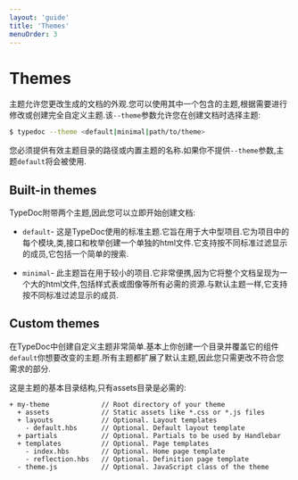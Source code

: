 ```yaml
---
layout: 'guide'
title: 'Themes'
menuOrder: 3
---
```

# Themes

主题允许您更改生成的文档的外观.您可以使用其中一个包含的主题,根据需要进行修改或创建完全自定义主题.该`--theme`参数允许您在创建文档时选择主题:

```bash
$ typedoc --theme <default|minimal|path/to/theme>
```

您必须提供有效主题目录的路径或内置主题的名称.如果你不提供`--theme`参数,主题`default`将会被使用.

## Built-in themes

TypeDoc附带两个主题,因此您可以立即开始创建文档:

-   `default`- 这是TypeDoc使用的标准主题.它旨在用于大中型项目.它为项目中的每个模块,类,接口和枚举创建一个单独的html文件.它支持按不同标准过滤显示的成员,它包括一个简单的搜索.

-   `minimal`- 此主题旨在用于较小的项目.它非常便携,因为它将整个文档呈现为一个大的html文件,包括样式表或图像等所有必需的资源.与默认主题一样,它支持按不同标准过滤显示的成员.

## Custom themes

在TypeDoc中创建自定义主题非常简单.基本上你创建一个目录并覆盖它的组件`default`你想要改变的主题.所有主题都扩展了默认主题,因此您只需更改不符合您需求的部分.

这是主题的基本目录结构,只有assets目录是必需的:

```
+ my-theme             // Root directory of your theme
  + assets             // Static assets like *.css or *.js files
  + layouts            // Optional. Layout templates
    - default.hbs      // Optional. Default layout template
  + partials           // Optional. Partials to be used by Handlebar
  + templates          // Optional. Page templates
    - index.hbs        // Optional. Home page template
    - reflection.hbs   // Optional. Definition page template
  - theme.js           // Optional. JavaScript class of the theme
```
